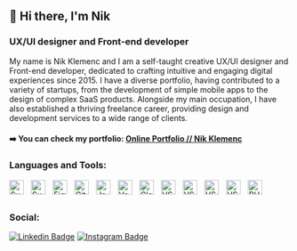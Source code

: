 ## 👋 Hi there, I'm Nik

### UX/UI designer and Front-end developer

My name is Nik Klemenc and I am a self-taught creative UX/UI designer and Front-end developer, dedicated to crafting intuitive and engaging digital experiences since 2015. I have a diverse portfolio, having contributed to a variety of startups, from the development of simple mobile apps to the design of complex SaaS products. Alongside my main occupation, I have also established a thriving freelance career, providing design and development services to a wide range of clients.

#### ➡️ You can check my portfolio: [Online Portfolio // Nik Klemenc](https://www.klemenc.si)

### Languages and Tools:

[<img align="left" alt="SvelteKit" width="26px" src="https://cdn.jsdelivr.net/gh/devicons/devicon@latest/icons/svelte/svelte-original.svg" style="padding-right:10px;" />](https://kit.svelte.dev/)

[<img align="left" alt="Supabase" width="26px"  src="https://cdn.jsdelivr.net/gh/devicons/devicon@latest/icons/supabase/supabase-original.svg"  style="padding-right:10px;" />](https://supabase.com/)

[<img src="https://cdn.jsdelivr.net/gh/devicons/devicon@latest/icons/figma/figma-original.svg" align="left" alt="Figma" width="26px"  style="padding-right:10px;" />](https://figma.com/)

<img src="https://cdn.jsdelivr.net/gh/devicons/devicon@latest/icons/git/git-original.svg" align="left" alt="Git" width="26px"  style="padding-right:10px;" />

<img  src="https://cdn.jsdelivr.net/gh/devicons/devicon@latest/icons/javascript/javascript-original.svg"  align="left" alt="JavaScript" width="26px"  style="padding-right:10px;" />

[<img src="https://cdn.jsdelivr.net/gh/devicons/devicon@latest/icons/vercel/vercel-original.svg" align="left" alt="Vercel" width="26px"  style="padding-right:10px;" />](https://vercel.com/)

[<img src="https://cdn.jsdelivr.net/gh/devicons/devicon@latest/icons/cloudflare/cloudflare-original.svg" align="left" alt="Cloudflare" width="26px"  style="padding-right:10px;" />](https://cloudflare.com/)

<img  src="https://cdn.jsdelivr.net/gh/devicons/devicon@latest/icons/vscode/vscode-original.svg"  align="left" alt="VS Code" width="26px"  style="padding-right:10px;" />

<img src="https://cdn.jsdelivr.net/gh/devicons/devicon@latest/icons/html5/html5-original.svg"   align="left" alt="VS Code" width="26px"  style="padding-right:10px;" />

[<img src="https://cdn.jsdelivr.net/gh/devicons/devicon@latest/icons/tailwindcss/tailwindcss-original.svg"  align="left" alt="VS Code" width="26px"  style="padding-right:10px;" />](https://tailwindcss.com/)

<img src="https://cdn.jsdelivr.net/gh/devicons/devicon@latest/icons/css3/css3-original.svg"  align="left" alt="VS Code" width="26px"  style="padding-right:10px;" />

<img align="left" alt="PHP" width="26px"  src="https://cdn.jsdelivr.net/gh/devicons/devicon@latest/icons/php/php-original.svg"  style="padding-right:10px;" />

<br />
<br />

### Social:

[![Linkedin Badge](https://img.shields.io/badge/-nikklemenc-blue?style=flat&logo=Linkedin&logoColor=white&link=https://www.linkedin.com/in/nik-klemenc-7825a9107/)](https://www.linkedin.com/in/nik-klemenc-7825a9107/)
[![Instagram Badge](https://img.shields.io/badge/-@nikklemenc-purple?style=flat&logo=instagram&logoColor=white&link=https://instagram.com/nikklemenc/)](https://instagram.com/nikklemenc)
